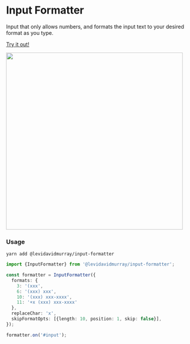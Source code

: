 # Input Formatter
Input that only allows numbers, and formats the input text to your desired format as you type.

[Try it out!](https://levidavidmurray.github.io/input-formatter)

<img src="https://github.com/levidavidmurray/phone-input-formatter/raw/master/public/showcase.gif" alt="" width="480">

### Usage
```shell script
yarn add @levidavidmurray/input-formatter
```

```typescript
import {InputFormatter} from '@levidavidmurray/input-formatter';

const formatter = InputFormatter({
  formats: {
    3: '(xxx',
    6: '(xxx) xxx',
    10: '(xxx) xxx-xxxx',
    11: '+x (xxx) xxx-xxxx'
  },
  replaceChar: 'x',
  skipFormatOpts: [{length: 10, position: 1, skip: false}],
});

formatter.on('#input');
```

#
